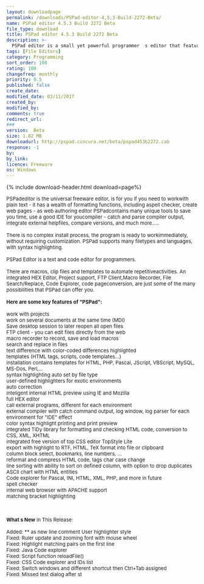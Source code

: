 ```yaml
---
layout: downloadpage
permalink: /downloads/PSPad-editor-4,5,3-Build-2272-Beta/
name: PSPad editor 4.5.3 Build 2272 Beta
file_type: download
title: PSPad editor 4.5.3 Build 2272 Beta
description: >-
  PSPad editor is a small yet powerful programmer  s editor that features syntax highlighting, HTML previewing and a FTP client
tags: [File Editors]
category: Programming
sort_order: 100
rating: 100
changefreq: monthly
priority: 0.5
published: false
create_date: 
modified_date: 03/11/2017
created_by: 
modified_by: 
comments: true
redirect_url: 
### 
version:  Beta
size: 1.82 MB
downloadurl: http://pspad.cincura.net/beta/pspad453b2272.cab
response: -1
by: 
by_link: 
licence: Freeware
os: Windows
---
```


{% include download-header.html download=page%}

<p style="fix-download-text !important">
<p><font size="2"><p>PSPadeditor is the universal freeware editor, is for you if you need to workwith plain text - it has a wealth of formatting functions, including aspell checker, create web pages - as web authoring editor PSPadcontains many unique tools to save you time, use a good IDE for youcompiler - catch and parse compiler output, integrate external helpfiles, compare versions, and much more.....<br />
<br />
There is no complex install process, the program is ready to workimmediately, without requiring customization. PSPad supports many filetypes and languages, with syntax highlighting. <br />
<br />
PSPad Editor is a text and code editor for programmers.<br />
<br />
There are macros, clip files and templates to automate repetitiveactivities. An integrated HEX Editor, Project support, FTP Client,Macro Recorder, File Search/Replace, Code Explorer, code pageconversion, are just some of the many possibilities that PSPad can offer you.<br />
<br />
<span><strong>Here are some key features of "PSPad":</strong></span><br />
<br />
work with projects <br />
work on several documents at the same time (MDI) <br />
Save desktop session to later reopen all open files <br />
FTP client - you can edit files directly from the web <br />
macro recorder to record, save and load macros <br />
search and replace in files <br />
text difference with color-coded differences highlighted <br />
templates (HTML tags, scripts, code templates...) <br />
installation contains templates for HTML, PHP, Pascal, JScript, VBScript, MySQL, MS-Dos, Perl,... <br />
syntax highlighting auto set by file type <br />
user-defined highlighters for exotic environments <br />
auto correction <br />
inteligent internal HTML preview using IE and Mozilla <br />
full HEX editor <br />
call external programs, different for each environment <br />
external compiler with catch command output, log window, log parser for each environment for "IDE" effect <br />
color syntax highlight printing and print preview <br />
integrated TiDy library for formatting and checking HTML code, conversion to CSS, XML, XHTML <br />
integrated free version of top CSS editor TopStyle Lite <br />
export with highlight to RTF, HTML, TeX format into file or clipboard <br />
column block select, bookmarks, line numbers, ... <br />
reformat and compress HTML code, tags char case change <br />
line sorting with ability to sort on defined column, with option to drop duplicates <br />
ASCII chart with HTML entities <br />
Code explorer for Pascal, INI, HTML, XML, PHP, and more in future <br />
spell checker <br />
internal web browser with APACHE support <br />
matching bracket highlighting<br />
</p>
<div class="celltext_big"><br />
<br />
<strong>What s New</strong> in This Release:<br />
<br />
Added: ** as new line comment User highlighter style <br />
Fixed: Ruler update and zooming font with mouse wheel <br />
Fixed: Highlight matching pairs on the first line <br />
Fixed: Java Code explorer <br />
Fixed: Script function reloadFile() <br />
Fixed: CSS Code explorer and IDs list <br />
Fixed: Switch windows and different shortcut then Ctrl+Tab assigned <br />
Fixed: Missed test dialog after st</div></p></p>
